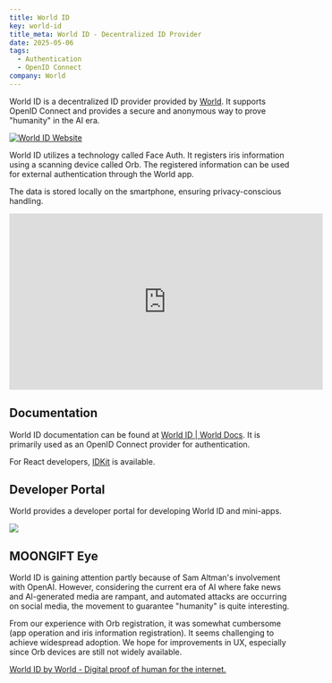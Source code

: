 ```yaml
---
title: World ID
key: world-id
title_meta: World ID - Decentralized ID Provider
date: 2025-05-06
tags:
  - Authentication
  - OpenID Connect
company: World
---
```


World ID is a decentralized ID provider provided by [World](https://world.org/). It supports OpenID Connect and provides a secure and anonymous way to prove "humanity" in the AI era.

[![World ID Website](/img/services/world-id.jpg)](https://world.org/world-id)

<!--more-->

World ID utilizes a technology called Face Auth. It registers iris information using a scanning device called Orb. The registered information can be used for external authentication through the World app.

The data is stored locally on the smartphone, ensuring privacy-conscious handling.

<iframe width="560" height="315" src="https://www.youtube.com/embed/4IoX7vw4qac?si=ZMyfS7k-qqDZJU61" title="YouTube video player" frameborder="0" allow="accelerometer; autoplay; clipboard-write; encrypted-media; gyroscope; picture-in-picture; web-share" referrerpolicy="strict-origin-when-cross-origin" allowfullscreen></iframe>

## Documentation

World ID documentation can be found at [World ID \| World Docs](https://docs.world.org/world-id). It is primarily used as an OpenID Connect provider for authentication.

For React developers, [IDKit](https://docs.world.org/world-id/reference/idkit) is available.

## Developer Portal

World provides a developer portal for developing World ID and mini-apps.

![](/img/services/world-id-2.jpg)

## MOONGIFT Eye

World ID is gaining attention partly because of Sam Altman's involvement with OpenAI. However, considering the current era of AI where fake news and AI-generated media are rampant, and automated attacks are occurring on social media, the movement to guarantee "humanity" is quite interesting.

From our experience with Orb registration, it was somewhat cumbersome (app operation and iris information registration). It seems challenging to achieve widespread adoption. We hope for improvements in UX, especially since Orb devices are still not widely available.

[World ID by World \- Digital proof of human for the internet\.](https://world.org/world-id)